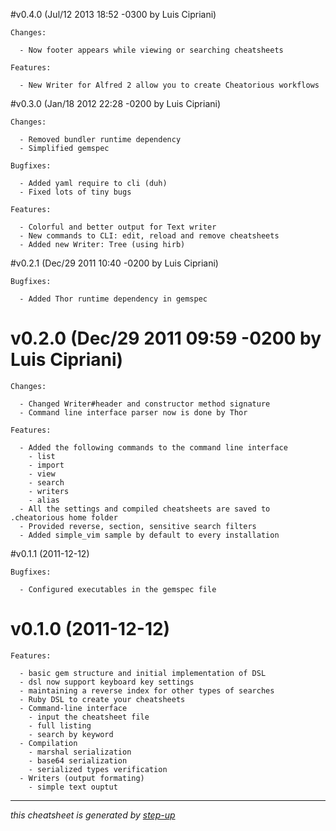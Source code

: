 #v0.4.0 (Jul/12 2013 18:52 -0300 by Luis Cipriani)

    Changes:

      - Now footer appears while viewing or searching cheatsheets

    Features:

      - New Writer for Alfred 2 allow you to create Cheatorious workflows

#v0.3.0 (Jan/18 2012 22:28 -0200 by Luis Cipriani)

    Changes:

      - Removed bundler runtime dependency
      - Simplified gemspec

    Bugfixes:

      - Added yaml require to cli (duh)
      - Fixed lots of tiny bugs

    Features:

      - Colorful and better output for Text writer
      - New commands to CLI: edit, reload and remove cheatsheets
      - Added new Writer: Tree (using hirb)

#v0.2.1 (Dec/29 2011 10:40 -0200 by Luis Cipriani)

    Bugfixes:

      - Added Thor runtime dependency in gemspec

# v0.2.0 (Dec/29 2011 09:59 -0200 by Luis Cipriani) #

    Changes:

      - Changed Writer#header and constructor method signature
      - Command line interface parser now is done by Thor

    Features:

      - Added the following commands to the command line interface
        - list
        - import
        - view
        - search
        - writers
        - alias
      - All the settings and compiled cheatsheets are saved to .cheatorious home folder
      - Provided reverse, section, sensitive search filters
      - Added simple_vim sample by default to every installation

#v0.1.1 (2011-12-12)

    Bugfixes:

      - Configured executables in the gemspec file

# v0.1.0 (2011-12-12)

    Features:

      - basic gem structure and initial implementation of DSL
      - dsl now support keyboard key settings
      - maintaining a reverse index for other types of searches
      - Ruby DSL to create your cheatsheets
      - Command-line interface
        - input the cheatsheet file
        - full listing
        - search by keyword
      - Compilation
        - marshal serialization
        - base64 serialization
        - serialized types verification
      - Writers (output formating)
        - simple text ouptut

----
_this cheatsheet is generated by [step-up](https://github.com/kawamanza/step-up)_
